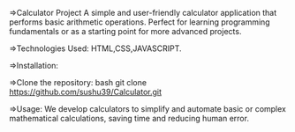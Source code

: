 =>Calculator Project
   A simple and user-friendly calculator application that performs basic arithmetic operations. Perfect for learning programming fundamentals or as a starting point for more advanced projects.

=>Technologies Used: HTML,CSS,JAVASCRIPT.

=>Installation:

=>Clone the repository: bash git clone  https://github.com/sushu39/Calculator.git

=>Usage: We develop calculators to simplify and automate basic or complex mathematical calculations, saving time and reducing human error.
